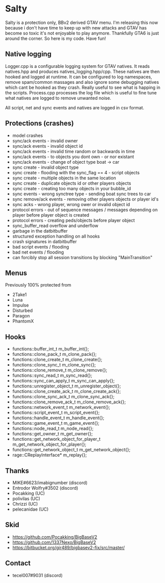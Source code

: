 # Salty

Salty is a protection only, BBv2 derived GTAV menu. I'm releasing this now because i don't have time to keep up with new attacks and GTAV has become so toxic it's not enjoyable to play anymore.  Thankfully GTA6 is just around the corner.  So here is my code.  Have fun!

## Native logging

Logger.cpp is a configurable logging system for GTAV natives.  It reads natives.hpp and produces natives_logging.hpp/cpp.   These natives are then hooked and logged at runtime.  It can be configured to log namespaces, remove spam/common massages and also ignore some debugging natives which cant be hooked as they crash.  Really useful to see what is happing in the scripts.  Process.cpp processes the log file which is useful to fine tune what natives are logged to remove unwanted noise.

All script, net and sync events and natives are logged in csv format.

## Protections (crashes)

- model crashes
- sync/ack events - invalid owner
- sync/ack events - invalid object id
- sync/ack events - invalid time random or backwards in time
- sync/ack events - to objects you dont own - or nor existant
- sync/ack events - change of object type boat -> car
- sync create - invalid object type
- sync create - flooding with the sync_flag == 4 - script objects
- sync create - multiple objects in the same location
- sync create - duplicate objects id or other players objects
- sync create - creating too many objects in your bubble_id
- sync events - wrong synctree type - sending boat sync trees to car
- sync remove/ack events - removing other players objects or player id's
- sync acks - wrong player, wrong ower or invalid object id 
- protocol errors - out of sequence messages / messages depending on player before player object is created
- protocol errors - creating peds/objects before player object
- sync_buffer_read overflow and underflow
- garbage in the datbitbuffer
- structured exception handling on all hooks
- crash signatures in datbitbuffer
- bad script events / flooding
- bad net events / flooding
- can forcibly stop all session transitions by blocking "MainTransition"

## Menus

Previously 100% protected from

- 2Take1
- Luna
- Impulse
- Disturbed
- Paragon
- PhantomX

## Hooks

- functions::buffer_int_t m_buffer_int{};
- functions::clone_pack_t m_clone_pack{};
- functions::clone_create_t m_clone_create{};
- functions::clone_sync_t m_clone_sync{};
- functions::clone_remove_t m_clone_remove{};
- functions::sync_read_t m_sync_read{};
- functions::sync_can_apply_t m_sync_can_apply{};
- functions::unregister_object_t m_unregister_object{};
- functions::clone_create_ack_t m_clone_create_ack{};
- functions::clone_sync_ack_t m_clone_sync_ack{};
- functions::clone_remove_ack_t m_clone_remove_ack{};
- functions::network_event_t m_network_event{};
- functions::script_event_t m_script_event{};
- functions::handle_event_t m_handle_event{};
- functions::game_event_t m_game_event{};
- functions::node_read_t m_node_read{};
- functions::get_owner_t m_get_owner{};
- functions::get_network_object_for_player_t m_get_network_object_for_player{};
- functions::get_network_object_t m_get_network_object{};  
- rage::CReplayInterface* m_replay{};

## Thanks

- MIKE#6623/imabignumber (discord)
- Entrodor Wolfry#3502 (discord)
- Pocakking (UC)
- polivilas (UC)
- Chrizzi (UC)
- pelecanidae (UC)

## Skid

 - https://github.com/Pocakking/BigBaseV2
 - https://github.com/1337Nexo/BigBaseV2
 - https://bitbucket.org/gir489/bigbasev2-fix/src/master/
  
## Contact

- tecel007#9031 (discord)
